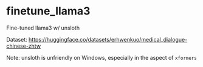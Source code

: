 # finetune_llama3

Fine-tuned llama3 w/ unsloth 

Dataset: https://huggingface.co/datasets/erhwenkuo/medical_dialogue-chinese-zhtw

Note: unsloth is unfriendly on Windows, especially in the aspect of `xformers`
